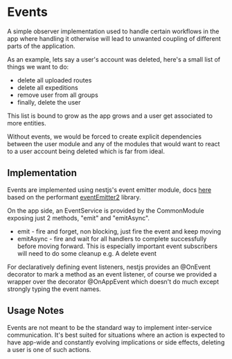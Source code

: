# Events

A simple observer implementation used to handle certain workflows in the app where handling it otherwise will lead to unwanted coupling of different parts of the application.

As an example, lets say a user's account was deleted, here's a small list of things we want to do:

- delete all uploaded routes
- delete all expeditions
- remove user from all groups
- finally, delete the user

This list is bound to grow as the app grows and a user get associated to more entities.

Without events, we would be forced to create explicit dependencies between the user module and any of the modules that would want to react to a user account being deleted which is far from ideal.

## Implementation

Events are implemented using nestjs's event emitter module, docs [here](https://docs.nestjs.com/techniques/events) based on the performant [eventEmitter2](https://github.com/EventEmitter2/EventEmitter2) library.

On the app side, an EventService is provided by the CommonModule exposing just 2 methods, "emit" and "emitAsync".

- emit - fire and forget, non blocking, just fire the event and keep moving
- emitAsync - fire and wait for all handlers to complete successfully before moving forward. This is especially important event subscribers will need to do some cleanup e.g. A delete event

For declaratively defining event listeners, nestjs provides an @OnEvent decorator to mark a method as an event listener, of course we provided a wrapper over the decorator @OnAppEvent which doesn't do much except strongly typing the event names.

## Usage Notes

Events are not meant to be the standard way to implement inter-service communication. It's best suited for situations where an action is expected to have app-wide and constantly evolving implications or side effects, deleting a user is one of such actions.
